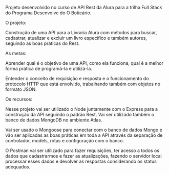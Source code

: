 Projeto desenvolvido no curso de API Rest da Alura para a trilha Full Stack do Programa Desenvolve do O Boticário.

O projeto: 

Construção de uma API para a Livraria Alura com métodos para buscar, cadastrar, atualizar e excluir um livro específico e também autores, seguindo as boas práticas do Rest. 

As metas:

Aprender qual é o objetivo de uma API, como ela funciona, qual é a melhor forma prática de programá-la e utilizá-la. 
 
Entender o conceito de requisição e resposta e o funcionamento do protocolo HTTP que está envolvido, trabalhando também com objetos no formato JSON.

Os recursos:

Nesse projeto vai ser utilizado o Node juntamente com o Express para a construção da API seguindo o padrão Rest. Vai ser utilizado também o banco de dados MongoDB no ambiente Atlas.

Vai ser usado o Mongoose para conectar com o banco de dados Mongo e vão ser aplicadas as boas práticas em toda a API através da separação de controlador, models, rotas e configuração com o banco.

O Postman vai ser utilizado para fazer  requisições, ter acesso a todos os dados que cadastrarmos e fazer as atualizações, fazendo o servidor local processar esses dados e devolver as respostas considerando os status adequados.